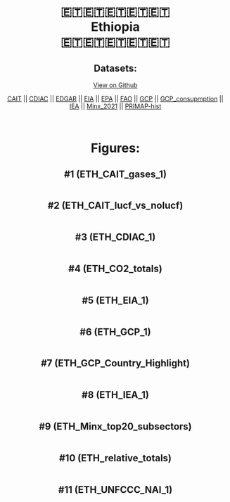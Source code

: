 
<center>
<h1 align="center">
🇪🇹🇪🇹🇪🇹🇪🇹🇪🇹
<br>
Ethiopia
<br>
🇪🇹🇪🇹🇪🇹🇪🇹🇪🇹
</h1>
<h2>Datasets:</h2>
<p><a href="https://github.com/dquintani/GreenhouseData/tree/master/country_data/ETH_Ethiopia/data">View on Github</a>
<br></p><p><a href="data/ETH_CAIT.csv">CAIT</a> || <a href="data/ETH_CDIAC.csv">CDIAC</a> || <a href="data/ETH_EDGAR.csv">EDGAR</a> || <a href="data/ETH_EIA.csv">EIA</a> || <a href="data/ETH_EPA.csv">EPA</a> || <a href="data/ETH_FAO.csv">FAO</a> || <a href="data/ETH_GCP.csv">GCP</a> || <a href="data/ETH_GCP_consupmption.csv">GCP_consupmption</a> || <a href="data/ETH_IEA.csv">IEA</a> || <a href="data/ETH_Minx_2021.csv">Minx_2021</a> || <a href="data/ETH_PRIMAP-hist.csv">PRIMAP-hist</a></p><p><br></p>
<h1>Figures:</h1><h2>#1 (ETH_CAIT_gases_1)</h2>
<p><img alt="" src="figures/ETH_CAIT_gases_1.png" /></p><h2>#2 (ETH_CAIT_lucf_vs_nolucf)</h2>
<p><img alt="" src="figures/ETH_CAIT_lucf_vs_nolucf.png" /></p><h2>#3 (ETH_CDIAC_1)</h2>
<p><img alt="" src="figures/ETH_CDIAC_1.png" /></p><h2>#4 (ETH_CO2_totals)</h2>
<p><img alt="" src="figures/ETH_CO2_totals.png" /></p><h2>#5 (ETH_EIA_1)</h2>
<p><img alt="" src="figures/ETH_EIA_1.png" /></p><h2>#6 (ETH_GCP_1)</h2>
<p><img alt="" src="figures/ETH_GCP_1.png" /></p><h2>#7 (ETH_GCP_Country_Highlight)</h2>
<p><img alt="" src="figures/ETH_GCP_Country_Highlight.png" /></p><h2>#8 (ETH_IEA_1)</h2>
<p><img alt="" src="figures/ETH_IEA_1.png" /></p><h2>#9 (ETH_Minx_top20_subsectors)</h2>
<p><img alt="" src="figures/ETH_Minx_top20_subsectors.png" /></p><h2>#10 (ETH_relative_totals)</h2>
<p><img alt="" src="figures/ETH_relative_totals.png" /></p><h2>#11 (ETH_UNFCCC_NAI_1)</h2>
<p><img alt="" src="figures/ETH_UNFCCC_NAI_1.png" /></p>